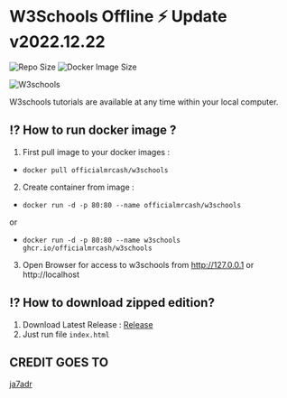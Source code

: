 # W3Schools Offline ⚡️  Update v2022.12.22

![Repo Size](https://img.shields.io/github/repo-size/ja7adr/W3Schools) ![Docker Image Size](https://img.shields.io/docker/image-size/ja7adr/w3schools?style=flat-square)

![W3schools](https://www.w3schools.com/images/w3schoolscom_gray.gif)

W3schools tutorials are available at any time within your local computer.

## ⁉️ How to run docker image ?

1. First pull image to your docker images : 
  - `docker pull officialmrcash/w3schools`
2. Create container from image : 

- `docker run -d -p 80:80 --name officialmrcash/w3schools`

or

- `docker run -d -p 80:80 --name w3schools ghcr.io/officialmrcash/w3schools`

3. Open Browser for access to w3schools from http://127.0.0.1 or http://localhost


## ⁉️ How to download zipped edition?

1. Download Latest Release : [Release](https://github.com/officialmrcash/W3Schools/releases)
2. Just run file `index.html`

## CREDIT GOES TO 
[ja7adr](https://github.com/ja7adr)
